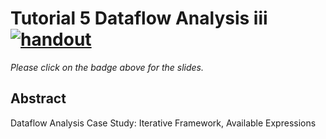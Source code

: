 # Tutorial 5 Dataflow Analysis iii [![handout](https://img.shields.io/badge/-handout-blue)](https://www.overleaf.com/read/ptfcckrwdpvn)

*Please click on the badge above for the slides.*

## Abstract

Dataflow Analysis Case Study: Iterative Framework, Available Expressions
